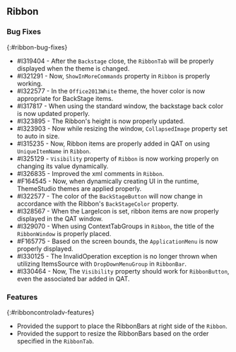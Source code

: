 ## Ribbon

### Bug Fixes
{:#ribbon-bug-fixes}

* \#I319404 - After the `Backstage` close, the `RibbonTab` will be properly displayed when the theme is changed.
* \#I321291 - Now, `ShowInMoreCommands` property in `Ribbon` is properly working.
* \#I322577 - In the `Office2013White` theme, the hover color is now appropriate for BackStage items.
* \#I317817 - When using the standard window, the backstage back color is now updated properly.
* \#I323895 - The Ribbon's height is now properly updated.
* \#I323903 - Now while resizing the window, `CollapsedImage` property set to auto in size.
* \#I315235 - Now, Ribbon items are properly added in QAT on using `UniqueItemName` in `Ribbon`.
* \#I325129 - `Visibility` property of `Ribbon` is now working properly on changing its value dynamically.
* \#I326835 - Improved the xml comments in `Ribbon`.
* \#F164545 - Now, when dynamically creating UI in the runtime, ThemeStudio themes are applied properly.
* \#I322577 - The color of the `BackStageButton` will now change in accordance with the Ribbon's `BackStageColor` property.
* \#I328567 - When the LargeIcon is set, ribbon items are now properly displayed in the QAT window.
* \#I329070 - When using ContextTabGroups in `Ribbon`, the title of the `RibbonWindow` is properly placed.
* \#F165775 - Based on the screen bounds, the `ApplicationMenu` is now properly displayed.
* \#I330125 - The InvalidOperation exception is no longer thrown when utilizing ItemsSource with `DropDownMenuGroup` in `RibbonBar`. 
* \#I330464 - Now, The `Visibility` property should work for `RibbonButton`, even the associated bar added in QAT.

### Features
{:#ribboncontroladv-features}

* Provided the support to place the RibbonBars at right side of the `Ribbon`.
* Provided the support to resize the RibbonBars based on the order specified in the `RibbonTab`.

